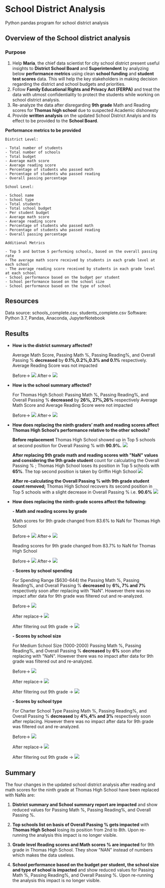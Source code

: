 # School District Analysis
Python pandas program for school district analysis

## Overview of the School district analysis

### Purpose

1. Help **Maria**, the chief data scientist for city school district present useful insights to **District School Board** and **Superintendent** by analyzing below **performance metrics** using clean **school funding** and **student test scores** data. This will help the key stakeholders in making decision regarding the district and school budgets and priorities.
2. Follow **Family Educational Rights and Privacy Act (FERPA)** and treat the data with utmost confidentiality to protect the students while working on school district analysis.
2. Re-analyze the data after disregarding **9th grade** Math and Reading scores for **Thomas high school** due to suspected Academic dishonesty
3. Provide **written analysis** on the updated School District Analyis and its effect to be provided to the **School Board**.

**Performance metrics to be provided**

	District Level:

	- Total number of students
	- Total number of schools
	- Total budget
	- Average math score
	- Average reading score
	- Percentage of students who passed math
	- Percentage of students who passed reading
	- Overall passing percentage

	School Level:

	- School name
	- School type
	- Total students
	- Total school budget
	- Per student budget
	- Average math score
	- Average reading score
	- Percentage of students who passed math
	- Percentage of students who passed reading
	- Overall passing percentage 

	Additional Metrics

	- Top 5 and bottom 5 performing schools, based on the overall passing rate
	- The average math score received by students in each grade level at each school
	- The average reading score received by students in each grade level at each school
	- School performance based on the budget per student
	- School performance based on the school size 
	- School performance based on the type of school

## Resources
Data source: schools_complete.csv, students_complete.csv
Software: Python 3.7, Pandas, Anaconda, JupyterNotebook


## Results

 - **How is the district summary affected?**
	
	Average Math Score, Passing Math %, Passing Reading%, and Overall Passing %  **decreased** by **0.1%,0.2%,0.3% and 0.1%** respectively. Average Reading Score was not impacted
	
	Before-> 
	![](https://github.com/Sheetaltkr/School_District_Analysis/blob/main/Images/District_summary_before.png)
	After-> 
	![](https://github.com/Sheetaltkr/School_District_Analysis/blob/main/Images/District_summary_after.png)

-	**How is the school summary affected?**
	
	For Thomas High School:
	Passing Math %, Passing Reading%, and Overall Passing % **decreased** by **26%, 27%,26%** respectively  Average Math Score and Average Reading Score were not impacted

	Before-> 
	![](https://github.com/Sheetaltkr/School_District_Analysis/blob/main/Images/School_summary_before.png)
	After-> 
	![](https://github.com/Sheetaltkr/School_District_Analysis/blob/main/Images/School_summary_after.png)

	
- **How does replacing the ninth graders’ math and reading scores affect Thomas High School’s performance relative to the other schools?**

	**Before replacement** Thomas High School showed up in Top 5 schools at second position for Overall Passing % with **90.9%.**
				![](https://github.com/Sheetaltkr/School_District_Analysis/blob/main/Images/Top_5_schools_before_replace.png)
	
	**After replacing 9th grade math and reading scores with "NaN" values and considering the 9th grade student** count for calculating the Overall Passing % ; Thomas High School loses its position in Top 5 schools with **65%**. The top second position is taken by Griffin High School
				![](https://github.com/Sheetaltkr/School_District_Analysis/blob/main/Images/Top_5_schools_after_replace.png)
	
	**After re-calculating the Overall Passing % with 9th grade student count removed;** Thomas High School recovers its second position in Top 5 schools with a slight decrease in Overall Passing % i.e. **90.6%**
				![](https://github.com/Sheetaltkr/School_District_Analysis/blob/main/Images/Top_5_schools_after_update.png)

- **How does replacing the ninth-grade scores affect the following:**

	**- Math and reading scores by grade**

	 Math scores for 9th grade changed from 83.6% to NaN for Thomas High School
		
	 Before-> 
    ![](https://github.com/Sheetaltkr/School_District_Analysis/blob/main/Images/math_scores_by_grade_before.png)
	  After-> 
    ![](https://github.com/Sheetaltkr/School_District_Analysis/blob/main/Images/math_scores_by_grade_after.png)

    Reading scores for 9th grade changed from 83.7% to NaN for Thomas High School

	Before-> 
	![](https://github.com/Sheetaltkr/School_District_Analysis/blob/main/Images/reading_scores_by_grade_before.png)	
		After-> 
	![](https://github.com/Sheetaltkr/School_District_Analysis/blob/main/Images/reading_scores_by_grade_after.png)
	

	**- Scores by school spending**
		
	For Spending Range ($630-644) the Passing Math %, Passing Reading%, and Overall Passing % **decreased** by **6%, 7% and 7%** respectively soon after replacing 			with "NaN". However there was no impact after data for 9th grade was filtered out and re-analyzed.
	
	Before-> 
	![](https://github.com/Sheetaltkr/School_District_Analysis/blob/main/Images/scores_by_school_spending_before.png)	
	
	After replace-> 
	![](https://github.com/Sheetaltkr/School_District_Analysis/blob/main/Images/scores_by_school_spending_after_replace.png)
	
	After filtering out 9th grade ->
	![](https://github.com/Sheetaltkr/School_District_Analysis/blob/main/Images/scores_by_school_spending_after_update.png)
	
	**- Scores by school size**
		
	For Medium School Size (1000-2000) Passing Math %, Passing Reading%, and Overall Passing % **decreased** by **6%** soon after replacing with "NaN". However there 		  was no impact after data for 9th grade was filtered out and re-analyzed.
	
	Before-> 
	![](https://github.com/Sheetaltkr/School_District_Analysis/blob/main/Images/scores_by_school_size_before.png)	
	
	After replace-> 
	![](https://github.com/Sheetaltkr/School_District_Analysis/blob/main/Images/scores_by_school_size_after_replace.png)
	
	After filtering out 9th grade ->
	![](https://github.com/Sheetaltkr/School_District_Analysis/blob/main/Images/scores_by_school_size_after_update.png)
	
	**- Scores by school type**
		
	For Charter School Type Passing Math %, Passing Reading%, and Overall Passing % **decreased** by **4%,4% and 3%** respectively soon after replacing. However there was no impact after data for 9th grade was filtered out and re-analyzed.
	
	Before-> 
	![](https://github.com/Sheetaltkr/School_District_Analysis/blob/main/Images/scores_by_school_type_before.png)	
	
	After replace-> 
	![](https://github.com/Sheetaltkr/School_District_Analysis/blob/main/Images/scores_by_school_type_after_replace.png)
	
	After filtering out 9th grade ->
	![](https://github.com/Sheetaltkr/School_District_Analysis/blob/main/Images/scores_by_school_type_after_update.png)
		
		
## Summary

 The four changes in the updated school district analysis after reading and math scores for the ninth grade at Thomas High School have been replaced with NaNs are:

1. **District summary and School summary report are impacted** and show reduced values for Passing Math %, Passing Reading%, and Overall Passing %. 

2. **Top schools list on basis of Overall Passing % gets impacted** with **Thomas High School** losing its position from 2nd to 8th. Upon re-running the analysis this impact is 	no longer visible.

3. **Grade level Reading scores and Math scores % are impacted** for 9th grade in Thomas High School. They show "NAN" instead of numbers which makes the data useless.

4.  **School performance based on the budget per student, the school size and type of school is impacted** and show reduced values for Passing Math %, Passing Reading%, and Overall Passing %. Upon re-running the analysis this impact is no longer visible.
